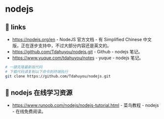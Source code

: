# nodejs

## 🔗 links

- https://nodejs.org/en - NodeJS 官方文档 - 有 Simplified Chinese 中文版，正在逐步支持中，不过大部分内容还是英文的。
- https://github.com/Tdahuyou/nodejs.git - Github - nodejs 笔记。
- https://www.yuque.com/tdahuyou/notes - yuque - nodejs 笔记。

```bash
# 一键克隆最新版代码
# 下载代码请复制以下命令到终端执行
git clone https://github.com/Tdahuyou/nodejs.git
```

## 🔗 nodejs 在线学习资源

- https://www.runoob.com/nodejs/nodejs-tutorial.html - 菜鸟教程 - nodejs - 在线免费阅读。
